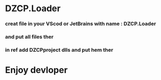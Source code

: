 # DZCP.Loader
### creat file in your VScod or JetBrains with name : DZCP.Loader
### and put all files ther 
### in ref add DZCPproject dlls and put hem ther
# Enjoy devloper
